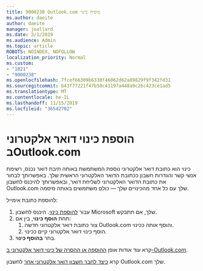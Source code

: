 ```yaml
---
title: 9000238 Outlook.com מוסיף כינוי
ms.author: daeite
author: daeite
manager: joallard
ms.date: 3/1/2019
ms.audience: Admin
ms.topic: article
ROBOTS: NOINDEX, NOFOLLOW
localization_priority: Normal
ms.custom:
- "1821"
- "9000238"
ms.openlocfilehash: 7fcef66309b6330f46062d62a89829f9f342fd31
ms.sourcegitcommit: b43f77221f47b50c41197a448a9c26c423ce1ad5
ms.translationtype: MT
ms.contentlocale: he-IL
ms.lasthandoff: 11/15/2019
ms.locfileid: "36542702"
---
```

# <a name="add-an-email-alias-in-outlookcom"></a>הוספת כינוי דואר אלקטרוני בOutlook.com

כינוי הוא כתובת דואר אלקטרוני נוספת המשתמשת באותה תיבת דואר נכנס, רשימת אנשי קשר והגדרות חשבון ככתובת הדואר האלקטרוני הראשית שלך. באפשרותך לבחור את כתובת הדואר האלקטרוני לשליחת דואר, ובאפשרותך להיכנס לחשבון Outlook.com שלך עם כל אחד מהכינויים שלך — כולם משתמשים באותה סיסמה.

להוספת כתובת אימייל:

1. עבור [להוספת כינוי](https://go.microsoft.com/fwlink/p/?linkid=864833). היכנס לחשבון Microsoft שלך, אם תתבקש.
2. תחת **הוסף כינוי**, בין אם:
    1. צור כתובת דואר אלקטרוני חדשה Outlook.com והוסף אותה ככינוי.
    2. הוסף כינוי דואר אלקטרוני קיים ככינוי.
3. בחר **בהוסף כינוי**.

קרא עוד אודות אופן [ההוספה או ההסרה של כינוי דואר אלקטרוני ב-Outlook.com](https://support.office.com/article/459b1989-356d-40fa-a689-8f285b13f1f2?wt.mc_id=Office_Outlook_com_Alchemy).  

קרא [כיצד לחבר חשבון דואר אלקטרוני אחר](https://support.office.com/article/c5224df4-5885-4e79-91ba-523aa743f0ba?wt.mc_id=Office_Outlook_com_Alchemy) לחשבון Outlook.com שלך.